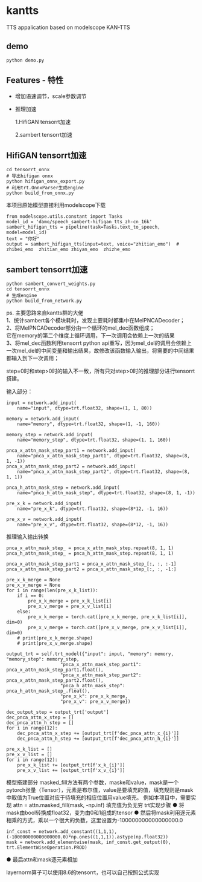 # kantts
TTS appalication based on modelscope KAN-TTS

## demo
`python demo.py`

## Features - 特性
- 增加语速调节，scale参数调节
- 推理加速
  
  1.HifiGAN tensorrt加速
  
  2.sambert tensorrt加速

## HifiGAN tensorrt加速
```
cd tensorrt_onnx
# 导出hifigan onnx
python hifigan_onnx_export.py 
# 利用trt.OnnxParser生成engine
python build_from_onnx.py
```
本项目原始模型直接利用modelscope下载
```
from modelscope.utils.constant import Tasks
model_id = 'damo/speech_sambert-hifigan_tts_zh-cn_16k'
sambert_hifigan_tts = pipeline(task=Tasks.text_to_speech, model=model_id)
text = "你好"
output = sambert_hifigan_tts(input=text, voice="zhitian_emo")  # zhibei_emo  zhitian_emo zhiyan_emo  zhizhe_emo
```

## sambert tensorrt加速
```
python sambert_convert_weights.py
cd tensorrt_onnx
# 生成engine
python build_from_network.py
```

ps. 主要思路来自kantts群的大佬  
1、统计sambert各个模块耗时，发现主要耗时都集中在MelPNCADecoder；   
2、将MelPNCADecoder部分由一个循环的mel_dec函数组成；   
它在memory的第二个维度上循环调用，下一次调用会依赖上一次的结果  
3、将mel_dec函数利用tensorrt python api重写，因为mel_del的调用会依赖上一次mel_del的中间变量和输出结果，故修改该函数输入输出，将需要的中间结果都输入到下一次调用；   

step=0时和step>0时的输入不一致，所有只对step>0时的推理部分进行tensorrt搭建。

输入部分：
```
input = network.add_input(
    name="input", dtype=trt.float32, shape=(1, 1, 80))

memory = network.add_input(
    name="memory", dtype=trt.float32, shape=(1, -1, 160))

memory_step = network.add_input(
    name="memory_step", dtype=trt.float32, shape=(1, 1, 160))

pnca_x_attn_mask_step_part1 = network.add_input(
    name="pnca_x_attn_mask_step_part1", dtype=trt.float32, shape=(8, 1, -1))
pnca_x_attn_mask_step_part2 = network.add_input(
    name="pnca_x_attn_mask_step_part2", dtype=trt.float32, shape=(8, 1, 1))

pnca_h_attn_mask_step = network.add_input(
    name="pnca_h_attn_mask_step", dtype=trt.float32, shape=(8, 1, -1))

pre_x_k = network.add_input(
    name="pre_x_k", dtype=trt.float32, shape=(8*12, -1, 16))

pre_x_v = network.add_input(
    name="pre_x_v", dtype=trt.float32, shape=(8*12, -1, 16))
```

推理输入输出转换
```
pnca_x_attn_mask_step_ = pnca_x_attn_mask_step.repeat(8, 1, 1)
pnca_h_attn_mask_step_ = pnca_h_attn_mask_step.repeat(8, 1, 1)

pnca_x_attn_mask_step_part1 = pnca_x_attn_mask_step_[:, :, :-1]
pnca_x_attn_mask_step_part2 = pnca_x_attn_mask_step_[:, :, -1:]

pre_x_k_merge = None
pre_x_v_merge = None
for i in range(len(pre_x_k_list)):
    if i == 0:
        pre_x_k_merge = pre_x_k_list[i]
        pre_x_v_merge = pre_x_v_list[i]
    else:
        pre_x_k_merge = torch.cat([pre_x_k_merge, pre_x_k_list[i]], dim=0)
        pre_x_v_merge = torch.cat([pre_x_v_merge, pre_x_v_list[i]], dim=0)
    # print(pre_x_k_merge.shape)
    # print(pre_x_v_merge.shape)

output_trt = self.trt_model({"input": input, "memory": memory, "memory_step": memory_step,
                    "pnca_x_attn_mask_step_part1": pnca_x_attn_mask_step_part1.float(),
                    "pnca_x_attn_mask_step_part2": pnca_x_attn_mask_step_part2.float(),
                    "pnca_h_attn_mask_step": pnca_h_attn_mask_step_.float(),
                    "pre_x_k": pre_x_k_merge,
                    "pre_x_v": pre_x_v_merge})

dec_output_step = output_trt['output']
dec_pnca_attn_x_step = []
dec_pnca_attn_h_step = []
for i in range(12):
    dec_pnca_attn_x_step += [output_trt[f'dec_pnca_attn_x_{i}']]
    dec_pnca_attn_h_step += [output_trt[f'dec_pnca_attn_h_{i}']]

pre_x_k_list = []
pre_x_v_list = []
for i in range(12):
    pre_x_k_list += [output_trt[f'x_k_{i}']]
    pre_x_v_list += [output_trt[f'x_v_{i}']]
 ```

 模型搭建部分
 masked_fill方法有两个参数，maske和value，mask是一个pytorch张量（Tensor），元素是布尔值，value是要填充的值，填充规则是mask中取值为True位置对应于待填充的相应位置用value填充。
例如本项目中，需要实现 
attn = attn.masked_fill(mask, -np.inf)
填充值为负无穷
trt实现步骤
● 将mask由bool转换成float32，变为由0和1组成的tensor
● 然后将mask利用逐元素相乘的方式，乘以一个很大的负数，这里设置为-100000000000000000.0
 ```
inf_const = network.add_constant((1,1,1), (-100000000000000000.0)*np.ones((1,1,1)).astype(np.float32))
mask = network.add_elementwise(mask, inf_const.get_output(0), trt.ElementWiseOperation.PROD)
 ```
● 最后attn和mask逐元素相加

layernorm算子可以使用8.6的tensorrt，也可以自己按照公式实现
